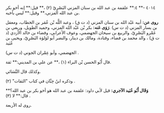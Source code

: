 ٤٠١٤ -** ٤:** علقمة بن عبد الله بن سنان المزني البَصْرِيّ (٢) ،** قيل:** إنه أخو بكر بن عبد الله المزني،** وقيل:** ليس بأخيه.

**روى عن:** أبيه عَبْد الله بن سنان المزني (د ت ق) ، وعبد اللَّه بْن عُمَر بن الخطاب، ومعقل بن يسار المزني (د ت س) .**رَوَى عَنه:** بكر بْن عَبْد الله المزني، وحميد الطويل، وربعي بن عَمْرو البَصْرِيّ، والربيع بن سيحان الجهضمي، وعوف الأعرابي، وفضاء بن خالد الأزدي (د ت ق) ، والد محمد بن فضاء، وقتادة، ومالك بن دينار، والنضر أبو لؤلؤة البَصْرِيّ، ويحيى بن عُبَيد

الجهضمي، وأبو عِمْران الجوني (د ت س) .

قال أَبُو الحسن بْن البراء (١) ،** عن علي بن المديني:** ثقة.

وكذلك قال النَّسَائي.

وذكره ابنُ حِبَّان في كتاب "الثقات" (٢) .

**وَقَال أَبُو عُبَيد الآجري:** قيل لأبي داود: علقمة بن عبد الله هو أخو بكر بن عبد الله؟** قال:** لا (٣) .

روى له الأربعة.